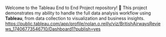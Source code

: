 Welcome to the Tableau End to End Project repository! 🚀
This project demonstrates my ability to handle the full data analysis workflow using **Tableau**, from data collection to visualization and business insights.
https://public.tableau.com/app/profile/nolan.o.reilly/viz/BritishAirwaysReviews_17406773546710/Dashboard1?publish=yes
